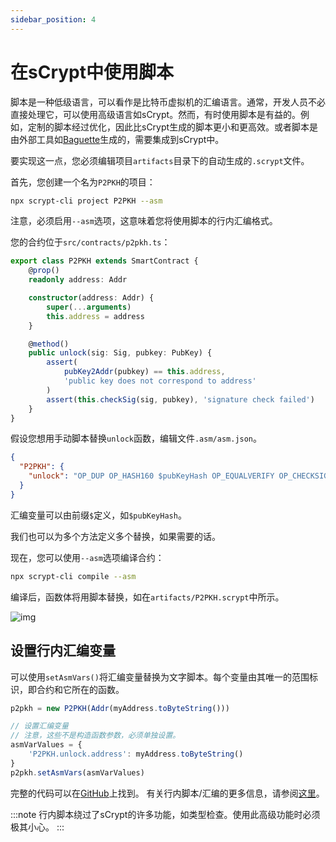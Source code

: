 ```yaml
---
sidebar_position: 4
---
```


# 在sCrypt中使用脚本

脚本是一种低级语言，可以看作是比特币虚拟机的汇编语言。通常，开发人员不必直接处理它，可以使用高级语言如sCrypt。然而，有时使用脚本是有益的。例如，定制的脚本经过优化，因此比sCrypt生成的脚本更小和更高效。或者脚本是由外部工具如[Baguette](https://replit-docs.frenchfrog42.repl.co)生成的，需要集成到sCrypt中。

要实现这一点，您必须编辑项目`artifacts`目录下的自动生成的`.scrypt`文件。

首先，您创建一个名为`P2PKH`的项目：
```bash
npx scrypt-cli project P2PKH --asm
```
注意，必须启用`--asm`选项，这意味着您将使用脚本的行内汇编格式。

您的合约位于`src/contracts/p2pkh.ts`：

```ts
export class P2PKH extends SmartContract {
    @prop()
    readonly address: Addr

    constructor(address: Addr) {
        super(...arguments)
        this.address = address
    }

    @method()
    public unlock(sig: Sig, pubkey: PubKey) {
        assert(
            pubKey2Addr(pubkey) == this.address,
            'public key does not correspond to address'
        )
        assert(this.checkSig(sig, pubkey), 'signature check failed')
    }
}
```

假设您想用手动脚本替换`unlock`函数，编辑文件`.asm/asm.json`。

```json
{
  "P2PKH": {
    "unlock": "OP_DUP OP_HASH160 $pubKeyHash OP_EQUALVERIFY OP_CHECKSIG"
  }
}
```

汇编变量可以由前缀`$`定义，如`$pubKeyHash`。

我们也可以为多个方法定义多个替换，如果需要的话。

现在，您可以使用`--asm`选项编译合约：

```sh
npx scrypt-cli compile --asm
```

编译后，函数体将用脚本替换，如在`artifacts/P2PKH.scrypt`中所示。

![img](/sCrypt/inline-asm-01.png)


## 设置行内汇编变量
可以使用`setAsmVars()`将汇编变量替换为文字脚本。每个变量由其唯一的范围标识，即合约和它所在的函数。

```ts
p2pkh = new P2PKH(Addr(myAddress.toByteString()))

// 设置汇编变量
// 注意，这些不是构造函数参数，必须单独设置。
asmVarValues = {
    'P2PKH.unlock.address': myAddress.toByteString()
}
p2pkh.setAsmVars(asmVarValues)
```

完整的代码可以在[GitHub](https://github.com/sCrypt-Inc/boilerplate/blob/master/src/contracts/asmDemo.ts)上找到。
有关行内脚本/汇编的更多信息，请参阅[这里](https://scryptdoc.readthedocs.io/en/latest/asm.html)。

:::note
行内脚本绕过了sCrypt的许多功能，如类型检查。使用此高级功能时必须极其小心。
:::